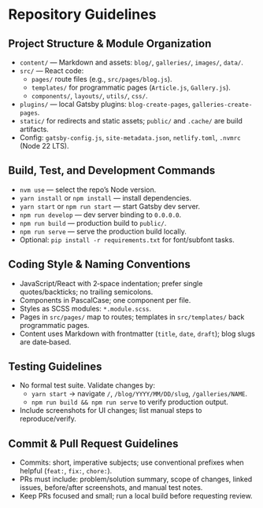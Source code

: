 # Repository Guidelines

## Project Structure & Module Organization
- `content/` — Markdown and assets: `blog/`, `galleries/`, `images/`, `data/`.
- `src/` — React code:
  - `pages/` route files (e.g., `src/pages/blog.js`).
  - `templates/` for programmatic pages (`Article.js`, `Gallery.js`).
  - `components/`, `layouts/`, `utils/`, `css/`.
- `plugins/` — local Gatsby plugins: `blog-create-pages`, `galleries-create-pages`.
- `static/` for redirects and static assets; `public/` and `.cache/` are build artifacts.
- Config: `gatsby-config.js`, `site-metadata.json`, `netlify.toml`, `.nvmrc` (Node 22 LTS).

## Build, Test, and Development Commands
- `nvm use` — select the repo’s Node version.
- `yarn install` or `npm install` — install dependencies.
- `yarn start` or `npm run start` — start Gatsby dev server.
- `npm run develop` — dev server binding to `0.0.0.0`.
- `npm run build` — production build to `public/`.
- `npm run serve` — serve the production build locally.
- Optional: `pip install -r requirements.txt` for font/subfont tasks.

## Coding Style & Naming Conventions
- JavaScript/React with 2‑space indentation; prefer single quotes/backticks; no trailing semicolons.
- Components in PascalCase; one component per file.
- Styles as SCSS modules: `*.module.scss`.
- Pages in `src/pages/` map to routes; templates in `src/templates/` back programmatic pages.
- Content uses Markdown with frontmatter (`title`, `date`, `draft`); blog slugs are date‑based.

## Testing Guidelines
- No formal test suite. Validate changes by:
  - `yarn start` → navigate `/`, `/blog/YYYY/MM/DD/slug`, `/galleries/NAME`.
  - `npm run build && npm run serve` to verify production output.
- Include screenshots for UI changes; list manual steps to reproduce/verify.

## Commit & Pull Request Guidelines
- Commits: short, imperative subjects; use conventional prefixes when helpful (`feat:`, `fix:`, `chore:`).
- PRs must include: problem/solution summary, scope of changes, linked issues, before/after screenshots, and manual test notes.
- Keep PRs focused and small; run a local build before requesting review.
